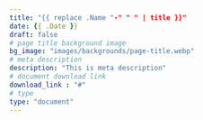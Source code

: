 ```yaml
---
title: "{{ replace .Name "-" " " | title }}"
date: {{ .Date }}
draft: false
# page title background image
bg_image: "images/backgrounds/page-title.webp"
# meta description
description: "This is meta description"
# document download link
download_link : "#"
# type
type: "document"
---
```

